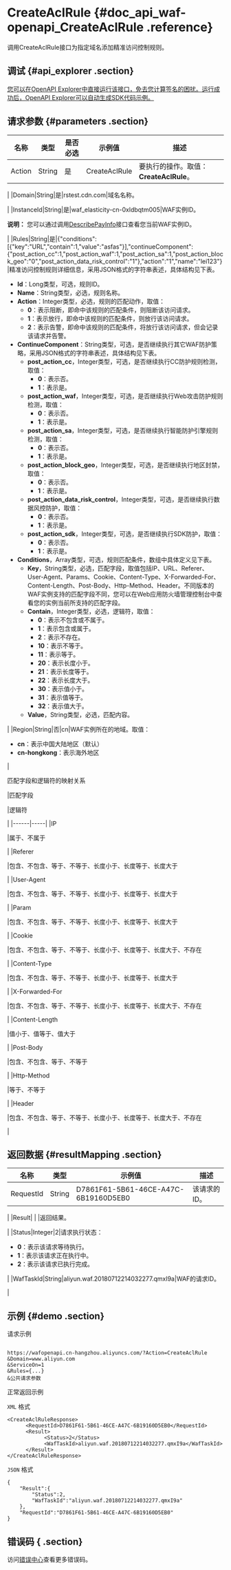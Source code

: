 # CreateAclRule {#doc_api_waf-openapi_CreateAclRule .reference}

调用CreateAclRule接口为指定域名添加精准访问控制规则。

## 调试 {#api_explorer .section}

[您可以在OpenAPI Explorer中直接运行该接口，免去您计算签名的困扰。运行成功后，OpenAPI Explorer可以自动生成SDK代码示例。](https://api.aliyun.com/#product=waf-openapi&api=CreateAclRule&type=RPC&version=2018-01-17)

## 请求参数 {#parameters .section}

|名称|类型|是否必选|示例值|描述|
|--|--|----|---|--|
|Action|String|是|CreateAclRule|要执行的操作。取值：**CreateAclRule**。

 |
|Domain|String|是|rstest.cdn.com|域名名称。

 |
|InstanceId|String|是|waf\_elasticity-cn-0xldbqtm005|WAF实例ID。

 **说明：** 您可以通过调用[DescribePayInfo](~~86651~~)接口查看您当前WAF实例ID。

 |
|Rules|String|是|\{"conditions":\[\{"key":"URL","contain":1,"value":"asfas"\}\],"continueComponent":\{"post\_action\_cc":1,"post\_action\_waf":1,"post\_action\_sa":1,"post\_action\_block\_geo":"0","post\_action\_data\_risk\_control":"1"\},"action":"1","name":"lei123"\}|精准访问控制规则详细信息，采用JSON格式的字符串表述，具体结构见下表。

 -   **Id**：Long类型，可选，规则ID。
-   **Name**：String类型，必选，规则名称。
-   **Action**：Integer类型，必选，规则的匹配动作，取值：
    -   **0**：表示阻断，即命中该规则的匹配条件，则阻断该访问请求。
    -   **1**：表示放行，即命中该规则的匹配条件，则放行该访问请求。
    -   **2**：表示告警，即命中该规则的匹配条件，将放行该访问请求，但会记录该请求并告警。
-   **ContinueComponent**：String类型，可选，是否继续执行其它WAF防护策略，采用JSON格式的字符串表述，具体结构见下表。
    -   **post\_action\_cc**，Integer类型，可选，是否继续执行CC防护规则检测，取值：
        -   **0**：表示否。
        -   **1**：表示是。
    -   **post\_action\_waf**，Integer类型，可选，是否继续执行Web攻击防护规则检测，取值：
        -   **0**：表示否。
        -   **1**：表示是。
    -   **post\_action\_sa**，Integer类型，可选，是否继续执行智能防护引擎规则检测，取值：
        -   **0**：表示否。
        -   **1**：表示是。
    -   **post\_action\_block\_geo**，Integer类型，可选，是否继续执行地区封禁，取值：
        -   **0**：表示否。
        -   **1**：表示是。
    -   **post\_action\_data\_risk\_control**，Integer类型，可选，是否继续执行数据风控防护，取值：
        -   **0**：表示否。
        -   **1**：表示是。
    -   **post\_action\_sdk**，Integer类型，可选，是否继续执行SDK防护，取值：
        -   **0**：表示否。
        -   **1**：表示是。
-   **Conditions**，Array类型，可选，规则匹配条件，数组中具体定义见下表。
    -   **Key**，String类型，必选，匹配字段，取值包括IP、URL、Referer、User-Agent、Params、Cookie、Content-Type、X-Forwarded-For、Content-Length、Post-Body、Http-Method、Header。不同版本的WAF实例支持的匹配字段不同，您可以在Web应用防火墙管理控制台中查看您的实例当前所支持的匹配字段。
    -   **Contain**，Integer类型，必选，逻辑符，取值：
        -   **0**：表示不包含或不属于。
        -   **1**：表示包含或属于。
        -   **2**：表示不存在。
        -   **10**：表示不等于。
        -   **11**：表示等于。
        -   **20**：表示长度小于。
        -   **21**：表示长度等于。
        -   **22**：表示长度大于。
        -   **30**：表示值小于。
        -   **31**：表示值等于。
        -   **32**：表示值大于。
    -   **Value**，String类型，必选，匹配内容。

 |
|Region|String|否|cn|WAF实例所在的地域。取值：

 -   **cn**：表示中国大陆地区（默认）
-   **cn-hongkong**：表示海外地区

 |

匹配字段和逻辑符的映射关系

|匹配字段

|逻辑符

|
|------|-----|
|IP

|属于、不属于

|
|Referer

|包含、不包含、等于、不等于、长度小于、长度等于、长度大于

|
|User-Agent

|包含、不包含、等于、不等于、长度小于、长度等于、长度大于

|
|Param

|包含、不包含、等于、不等于、长度小于、长度等于、长度大于

|
|Cookie

|包含、不包含、等于、不等于、长度小于、长度等于、长度大于、不存在

|
|Content-Type

|包含、不包含、等于、不等于、长度小于、长度等于、长度大于

|
|X-Forwarded-For

|包含、不包含、等于、不等于、长度小于、长度等于、长度大于、不存在

|
|Content-Length

|值小于、值等于、值大于

|
|Post-Body

|包含、不包含、等于、不等于

|
|Http-Method

|等于、不等于

|
|Header

|包含、不包含、等于、不等于、长度小于、长度等于、长度大于、不存在

|

## 返回数据 {#resultMapping .section}

|名称|类型|示例值|描述|
|--|--|---|--|
|RequestId|String|D7861F61-5B61-46CE-A47C-6B19160D5EB0|该请求的ID。

 |
|Result| | |返回结果。

 |
|Status|Integer|2|请求执行状态：

 -   **0**：表示该请求等待执行。
-   **1**：表示该请求正在执行中。
-   **2**：表示该请求已执行完成。

 |
|WafTaskId|String|aliyun.waf.20180712214032277.qmxI9a|WAF的请求ID。

 |

## 示例 {#demo .section}

请求示例

``` {#request_demo}

https://wafopenapi.cn-hangzhou.aliyuncs.com/?Action=CreateAclRule
&Domain=www.aliyun.com
&ServiceOn=1
&Rules={...}
&公共请求参数

```

正常返回示例

`XML` 格式

``` {#xml_return_success_demo}
<CreateAclRuleResponse>
      <RequestId>D7861F61-5B61-46CE-A47C-6B19160D5EB0</RequestId>
      <Result>
            <Status>2</Status>
            <WafTaskId>aliyun.waf.20180712214032277.qmxI9a</WafTaskId>
      </Result>
</CreateAclRuleResponse>
```

`JSON` 格式

``` {#json_return_success_demo}
{
	"Result":{
		"Status":2,
		"WafTaskId":"aliyun.waf.20180712214032277.qmxI9a"
	},
	"RequestId":"D7861F61-5B61-46CE-A47C-6B19160D5EB0"
}
```

## 错误码 { .section}

访问[错误中心](https://error-center.aliyun.com/status/product/waf-openapi)查看更多错误码。

